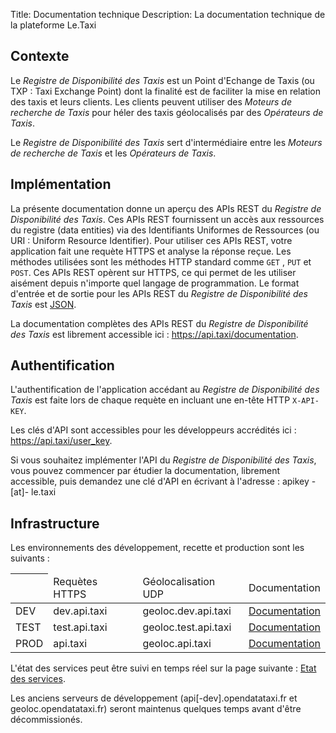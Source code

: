 Title: Documentation technique
Description: La documentation technique de la plateforme Le.Taxi


## Contexte
Le _Registre de Disponibilité des Taxis_ est un Point d'Echange de Taxis (ou TXP : Taxi Exchange Point) dont la finalité est de faciliter la mise en relation des taxis et leurs clients.
Les clients peuvent utiliser des _Moteurs de recherche de Taxis_ pour héler des taxis géolocalisés par des _Opérateurs de Taxis_.

Le _Registre de Disponibilité des Taxis_ sert d'intermédiaire entre les _Moteurs de recherche de Taxis_ et les _Opérateurs de Taxis_.


## Implémentation
La présente documentation donne un aperçu des APIs REST du _Registre de Disponibilité des Taxis_. Ces APIs REST fournissent un accès aux ressources du registre (data entities) via des Identifiants Uniformes de Ressources (ou URI : Uniform Resource Identifier). Pour utiliser ces APIs REST, votre application fait une requète HTTPS et analyse la réponse reçue. Les méthodes utilisées sont les méthodes HTTP standard comme <code>GET</code> , <code>PUT</code> et <code>POST</code>. Ces APIs REST opèrent sur HTTPS, ce qui permet de les utiliser aisément depuis n'importe quel langage de programmation. Le format d'entrée et de sortie pour les APIs REST du _Registre de Disponibilité des Taxis_ est <a href="http://www.json.org/">JSON</a>.

La documentation complètes des APIs REST du _Registre de Disponibilité des Taxis_ est librement accessible ici : <a href="https://api.taxi/documentation">https://api.taxi/documentation</a>.


## Authentification
L'authentification de l'application accédant au _Registre de Disponibilité des Taxis_ est faite lors de chaque requète en incluant une en-tête HTTP <code>X-API-KEY</code>.


Les clés d'API sont accessibles pour les développeurs accrédités ici : <a href="https://api.taxi/user_key">https://api.taxi/user_key</a>.

Si vous souhaitez implémenter l'API du _Registre de Disponibilité des Taxis_, vous pouvez commencer par étudier la documentation, librement accessible, puis demandez une clé d'API en écrivant à l'adresse : apikey -[a<nop>t]- le.taxi

## Infrastructure
Les environnements des développement, recette et production sont les suivants :

<table class="table table-striped table-bordered table-condensed">
<thead>
<th>
<td>Requètes HTTPS</td>
<td>Géolocalisation UDP</td>
<td>Documentation</td>
</th>
</thead>
<tbody>
<tr>
<td>DEV</td>
<td>dev.api.taxi</td>
<td>geoloc.dev.api.taxi</td>
<td><a href="https://dev.api.taxi/documentation">Documentation</a></td>
</tr>

<tr>
<td>TEST</td>
<td>test.api.taxi</td>
<td>geoloc.test.api.taxi</td>
<td><a href="https://test.api.taxi/documentation">Documentation</a></td>
</tr>

<tr>
<td>PROD</td>
<td>api.taxi</td>
<td>geoloc.api.taxi</td>
<td><a href="https://api.taxi/documentation">Documentation</a></td>
</tr>
</tbody>
</table>



L'état des services peut être suivi en temps réel sur la page suivante : <a href="http://opendatataxi.fr/status/">Etat des services</a>.


Les anciens serveurs de développement (api[-dev].opendatataxi.fr et geoloc.opendatataxi.fr) seront maintenus quelques temps avant d'être décommissionés.
